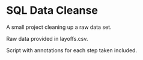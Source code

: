 # SQL Data Cleanse

A small project cleaning up a raw data set.

Raw data provided in layoffs.csv.

Script with annotations for each step taken included.
